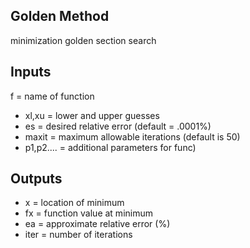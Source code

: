 ## Golden Method ## 
minimization golden section search
## Inputs ##
 f = name of function
- xl,xu = lower and upper guesses
- es = desired relative error (default = .0001%)
- maxit = maximum allowable iterations (default is 50)
- p1,p2.... = additional parameters for func)
## Outputs ##
- x = location of minimum
- fx = function value at minimum
- ea = approximate relative error (%)
- iter = number of iterations
